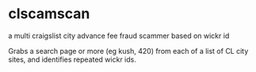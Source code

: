 # clscamscan
a multi craigslist city advance fee fraud scammer based on wickr id 

Grabs a search page or more (eg kush, 420) from each of a list of CL city sites, and identifies repeated wickr ids.

